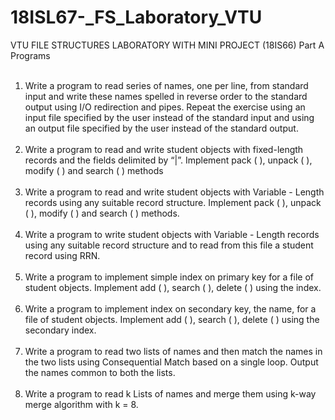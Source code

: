 # 18ISL67-_FS_Laboratory_VTU
VTU FILE STRUCTURES LABORATORY WITH MINI PROJECT (18IS66) Part A Programs<br /><br />
1. Write a program to read series of names, one per line, from standard input and write these names spelled in reverse order to the standard output using I/O redirection and pipes. Repeat the exercise using an input file specified by the user instead of the standard input and using an output file specified by the user instead of the standard output.<br /><br />
2. Write a program to read and write student objects with fixed-length records and the fields delimited by “|”. Implement pack ( ), unpack ( ), modify ( ) and search ( ) methods<br /><br />
3. Write a program to read and write student objects with Variable - Length records using any suitable record structure. Implement pack ( ), unpack ( ), modify ( ) and search ( ) methods. <br /><br />
4. Write a program to write student objects with Variable - Length records using any suitable record structure and to read from this file a student record using RRN.<br /><br />
5. Write a program to implement simple index on primary key for a file of student objects. Implement add ( ), search ( ), delete ( ) using the index.<br /><br />
6. Write a program to implement index on secondary key, the name, for a file of student objects. Implement add ( ), search ( ), delete ( ) using the secondary index. <br /><br />
7. Write a program to read two lists of names and then match the names in the two lists using Consequential Match based on a single loop. Output the names common to both the lists. <br /><br />
8. Write a program to read k Lists of names and merge them using k-way merge algorithm with k = 8.<br />
